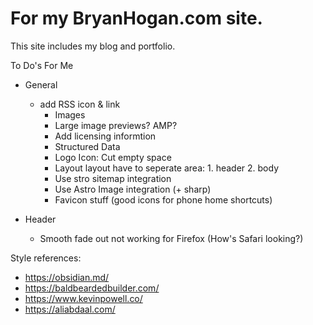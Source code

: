 # For my BryanHogan.com site.
This site includes my blog and portfolio.

To Do's For Me

- General
  - add RSS icon & link
    -  Images
      - Large image previews? AMP?
      - Add licensing informtion
    - Structured Data
    - Logo Icon: Cut empty space
    - Layout layout have to seperate area: 1. header 2. body
    - Use stro sitemap integration
    - Use Astro Image integration (+ sharp)
    - Favicon stuff (good icons for phone home shortcuts)

- Header
    - Smooth fade out not working for Firefox (How's Safari looking?)

Style references:
- https://obsidian.md/
- https://baldbeardedbuilder.com/
- https://www.kevinpowell.co/
- https://aliabdaal.com/